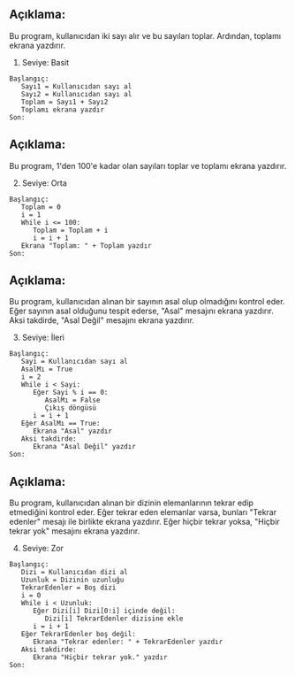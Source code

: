 ## Açıklama:
Bu program, kullanıcıdan iki sayı alır ve bu sayıları toplar. Ardından, toplamı ekrana yazdırır.
1. Seviye: Basit

```
Başlangıç:
   Sayı1 = Kullanıcıdan sayı al
   Sayı2 = Kullanıcıdan sayı al
   Toplam = Sayı1 + Sayı2
   Toplamı ekrana yazdır
Son:
```

## Açıklama:
Bu program, 1'den 100'e kadar olan sayıları toplar ve toplamı ekrana yazdırır.

2. Seviye: Orta

```
Başlangıç:
   Toplam = 0
   i = 1
   While i <= 100:
      Toplam = Toplam + i
      i = i + 1
   Ekrana "Toplam: " + Toplam yazdır
Son:
```

## Açıklama:
Bu program, kullanıcıdan alınan bir sayının asal olup olmadığını kontrol eder. Eğer sayının asal olduğunu tespit ederse, "Asal" mesajını ekrana yazdırır. Aksi takdirde, "Asal Değil" mesajını ekrana yazdırır.

3. Seviye: İleri

```
Başlangıç:
   Sayi = Kullanıcıdan sayı al
   AsalMı = True
   i = 2
   While i < Sayi:
      Eğer Sayi % i == 0:
         AsalMı = False
         Çıkış döngüsü
      i = i + 1
   Eğer AsalMı == True:
      Ekrana "Asal" yazdır
   Aksi takdirde:
      Ekrana "Asal Değil" yazdır
Son:
```

## Açıklama:
Bu program, kullanıcıdan alınan bir dizinin elemanlarının tekrar edip etmediğini kontrol eder. Eğer tekrar eden elemanlar varsa, bunları "Tekrar edenler" mesajı ile birlikte ekrana yazdırır. Eğer hiçbir tekrar yoksa, "Hiçbir tekrar yok" mesajını ekrana yazdırır.

4. Seviye: Zor

```
Başlangıç:
   Dizi = Kullanıcıdan dizi al
   Uzunluk = Dizinin uzunluğu
   TekrarEdenler = Boş dizi
   i = 0
   While i < Uzunluk:
      Eğer Dizi[i] Dizi[0:i] içinde değil:
         Dizi[i] TekrarEdenler dizisine ekle
      i = i + 1
   Eğer TekrarEdenler boş değil:
      Ekrana "Tekrar edenler: " + TekrarEdenler yazdır
   Aksi takdirde:
      Ekrana "Hiçbir tekrar yok." yazdır
Son:
```
